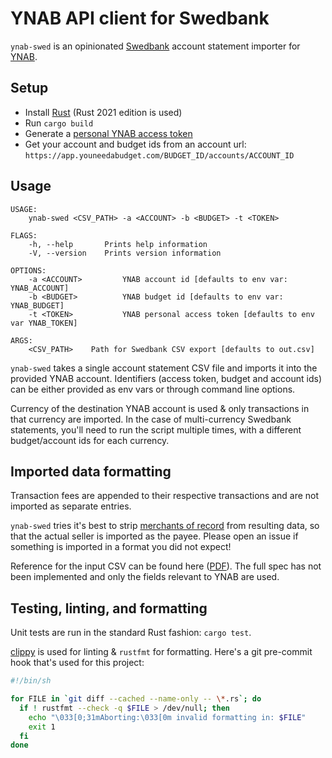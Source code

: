 # YNAB API client for Swedbank

`ynab-swed` is an opinionated [Swedbank](https://swedbank.com/) account statement importer for [YNAB](https://www.youneedabudget.com/).

## Setup

- Install [Rust](https://www.rust-lang.org/learn/get-started) (Rust 2021 edition is used)
- Run `cargo build`
- Generate a [personal YNAB access token](https://app.youneedabudget.com/settings/developer)
- Get your account and budget ids from an account url: `https://app.youneedabudget.com/BUDGET_ID/accounts/ACCOUNT_ID`

## Usage

```
USAGE:
    ynab-swed <CSV_PATH> -a <ACCOUNT> -b <BUDGET> -t <TOKEN>

FLAGS:
    -h, --help       Prints help information
    -V, --version    Prints version information

OPTIONS:
    -a <ACCOUNT>         YNAB account id [defaults to env var: YNAB_ACCOUNT]
    -b <BUDGET>          YNAB budget id [defaults to env var: YNAB_BUDGET]
    -t <TOKEN>           YNAB personal access token [defaults to env var YNAB_TOKEN]

ARGS:
    <CSV_PATH>    Path for Swedbank CSV export [defaults to out.csv]
```

`ynab-swed` takes a single account statement CSV file and imports it into the
provided YNAB account. Identifiers (access token, budget and account ids) can be either provided as
env vars or through command line options.

Currency of the destination YNAB account is used & only transactions in that
currency are imported. In the case of multi-currency Swedbank statements,
you'll need to run the script multiple times, with a different budget/account
ids for each currency.

## Imported data formatting

Transaction fees are appended to their respective transactions and are not
imported as separate entries.

`ynab-swed` tries it's best to strip [merchants of record](https://www.paddle.com/blog/what-is-merchant-of-record)
from resulting data, so that the actual seller is imported as the payee.
Please open an issue if something is imported in a format you did not expect!

Reference for the input CSV can be found here ([PDF](https://www.swedbank.lv/static/pdf/business/d2d/payments/import/CSVformat_lv.pdf)).
The full spec has not been implemented and only the fields relevant to YNAB
are used.

## Testing, linting, and formatting

Unit tests are run in the standard Rust fashion: `cargo test`.

[clippy](https://github.com/rust-lang/rust-clippy) is used for linting &
`rustfmt` for formatting. Here's a git pre-commit hook that's used for this
project:

```sh
#!/bin/sh

for FILE in `git diff --cached --name-only -- \*.rs`; do
  if ! rustfmt --check -q $FILE > /dev/null; then
    echo "\033[0;31mAborting:\033[0m invalid formatting in: $FILE"
    exit 1
  fi
done
```
